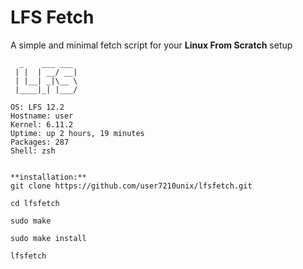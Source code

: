 # LFS Fetch

A simple and minimal fetch script for your **Linux From Scratch** setup

```plaintext
  _    ___ ___ 
 | |  | __/ __|
 | |__| _|\__ \
 |____|_| |___/

OS: LFS 12.2
Hostname: user
Kernel: 6.11.2
Uptime: up 2 hours, 19 minutes
Packages: 287
Shell: zsh


**installation:**
git clone https://github.com/user7210unix/lfsfetch.git

cd lfsfetch

sudo make

sudo make install

lfsfetch
